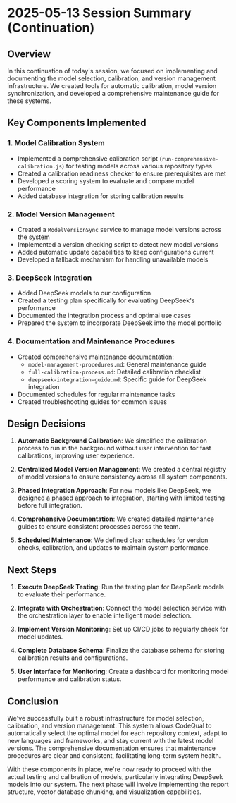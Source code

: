 # 2025-05-13 Session Summary (Continuation)

## Overview

In this continuation of today's session, we focused on implementing and documenting the model selection, calibration, and version management infrastructure. We created tools for automatic calibration, model version synchronization, and developed a comprehensive maintenance guide for these systems.

## Key Components Implemented

### 1. Model Calibration System

- Implemented a comprehensive calibration script (`run-comprehensive-calibration.js`) for testing models across various repository types
- Created a calibration readiness checker to ensure prerequisites are met
- Developed a scoring system to evaluate and compare model performance
- Added database integration for storing calibration results

### 2. Model Version Management

- Created a `ModelVersionSync` service to manage model versions across the system
- Implemented a version checking script to detect new model versions
- Added automatic update capabilities to keep configurations current
- Developed a fallback mechanism for handling unavailable models

### 3. DeepSeek Integration

- Added DeepSeek models to our configuration
- Created a testing plan specifically for evaluating DeepSeek's performance
- Documented the integration process and optimal use cases
- Prepared the system to incorporate DeepSeek into the model portfolio

### 4. Documentation and Maintenance Procedures

- Created comprehensive maintenance documentation:
  - `model-management-procedures.md`: General maintenance guide
  - `full-calibration-process.md`: Detailed calibration checklist
  - `deepseek-integration-guide.md`: Specific guide for DeepSeek integration
- Documented schedules for regular maintenance tasks
- Created troubleshooting guides for common issues

## Design Decisions

1. **Automatic Background Calibration**: We simplified the calibration process to run in the background without user intervention for fast calibrations, improving user experience.

2. **Centralized Model Version Management**: We created a central registry of model versions to ensure consistency across all system components.

3. **Phased Integration Approach**: For new models like DeepSeek, we designed a phased approach to integration, starting with limited testing before full integration.

4. **Comprehensive Documentation**: We created detailed maintenance guides to ensure consistent processes across the team.

5. **Scheduled Maintenance**: We defined clear schedules for version checks, calibration, and updates to maintain system performance.

## Next Steps

1. **Execute DeepSeek Testing**: Run the testing plan for DeepSeek models to evaluate their performance.

2. **Integrate with Orchestration**: Connect the model selection service with the orchestration layer to enable intelligent model selection.

3. **Implement Version Monitoring**: Set up CI/CD jobs to regularly check for model updates.

4. **Complete Database Schema**: Finalize the database schema for storing calibration results and configurations.

5. **User Interface for Monitoring**: Create a dashboard for monitoring model performance and calibration status.

## Conclusion

We've successfully built a robust infrastructure for model selection, calibration, and version management. This system allows CodeQual to automatically select the optimal model for each repository context, adapt to new languages and frameworks, and stay current with the latest model versions. The comprehensive documentation ensures that maintenance procedures are clear and consistent, facilitating long-term system health.

With these components in place, we're now ready to proceed with the actual testing and calibration of models, particularly integrating DeepSeek models into our system. The next phase will involve implementing the report structure, vector database chunking, and visualization capabilities.
